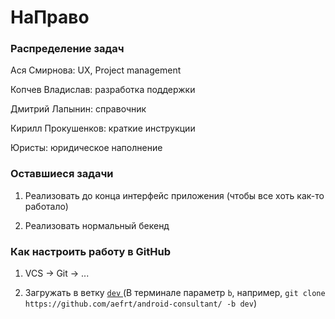 # НаПраво

### Распределение задач

Ася Смирнова: UX, Project management

Копчев Владислав: разработка поддержки

Дмитрий Лапынин: справочник

Кирилл Прокушенков: краткие инструкции 

Юристы: юридическое наполнение

### Оставшиеся задачи

1. Реализовать до конца интерфейс приложения (чтобы все хоть как-то работало)

2. Реализовать нормальный бекенд

### Как настроить работу в GitHub

1. VCS -> Git -> ...

2. Загружать в ветку [`dev` ](https://github.com/aefrt/android-consultant/tree/dev) (В терминале параметр `b`, например, `git clone https://github.com/aefrt/android-consultant/ -b dev`)
